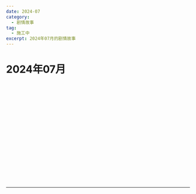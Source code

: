 ```yaml
---
date: 2024-07
category:
  - 剧情故事
tag:
  - 施工中
excerpt: 2024年07月的剧情故事
---
```


# 2024年07月 

<EpisodeButton label="7/2　#242" badge="施工中">
</EpisodeButton>
<br>

<EpisodeButton label="7/3　#243" addon="[卫星外]" badge="施工中">
</EpisodeButton>
<br>

<EpisodeButton label="7/4　#244" badge="施工中">
</EpisodeButton>
<br>

<EpisodeButton label="7/6　#245" badge="施工中">
</EpisodeButton>
<br>

<EpisodeButton label="7/7　#246" badge="施工中">
</EpisodeButton>
<br>

<EpisodeButton label="7/9　#247" badge="施工中">
</EpisodeButton>
<br>

<EpisodeButton label="7/10　#248" badge="施工中">
</EpisodeButton>
<br>

<EpisodeButton label="7/12　#249" badge="施工中">
</EpisodeButton>
<br>

<EpisodeButton label="7/14　#250" badge="施工中">
</EpisodeButton>
<br>

<EpisodeButton label="7/16　#251" badge="施工中">
</EpisodeButton>
<br>

<EpisodeButton label="7/20　#252" badge="施工中">
</EpisodeButton>
<br>

<EpisodeButton label="7/23　#253" badge="施工中">
</EpisodeButton>
<br>

<EpisodeButton label="7/26　#254" badge="施工中">
</EpisodeButton>
<br>

<EpisodeButton label="7/27　#255" badge="施工中">
</EpisodeButton>
<br>

<EpisodeButton label="7/28　#256" badge="施工中">
</EpisodeButton>
<br>

<EpisodeButton label="7/31　#257" badge="施工中">
</EpisodeButton>
<br>

---

<script setup>
  import EpisodeButton from "@EpisodeButton"
</script>